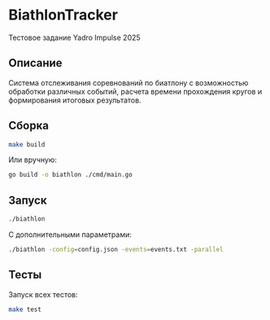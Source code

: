 # BiathlonTracker
Тестовое задание Yadro Impulse 2025

## Описание
Система отслеживания соревнований по биатлону с возможностью обработки различных событий, расчета времени прохождения кругов и формирования итоговых результатов.

## Сборка
```bash
make build
```
Или вручную:
```bash
go build -o biathlon ./cmd/main.go
```

## Запуск
```bash
./biathlon
```
С дополнительными параметрами:
```bash
./biathlon -config=config.json -events=events.txt -parallel
```

## Тесты
Запуск всех тестов:
```bash
make test
```